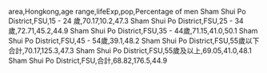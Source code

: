area,Hongkong,age range,lifeExp,pop,Percentage of men
Sham Shui Po District,FSU,15 - 24 歲,70.17,10.2,47.3
Sham Shui Po District,FSU,25 - 34歲,72.71,45.2,44.9 
Sham Shui Po District,FSU,35 - 44歲,71.15,41.0,50.1
Sham Shui Po District,FSU,45 - 54歲,39.1,48.2
Sham Shui Po District,FSU,55歲以下合計,70.17,125.3,47.3
Sham Shui Po District,FSU,55歲及以上,69.05,41.0,48.1
Sham Shui Po District,FSU,合計,68.82,176.5,44.9
